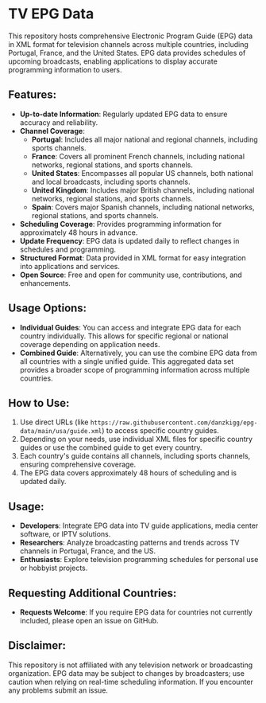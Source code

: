 # TV EPG Data

This repository hosts comprehensive Electronic Program Guide (EPG) data in XML format for television channels across multiple countries, including Portugal, France, and the United States. EPG data provides schedules of upcoming broadcasts, enabling applications to display accurate programming information to users.

## Features:
- **Up-to-date Information**: Regularly updated EPG data to ensure accuracy and reliability.
- **Channel Coverage**:
  - **Portugal**: Includes all major national and regional channels, including sports channels.
  - **France**: Covers all prominent French channels, including national networks, regional stations, and sports channels.
  - **United States**: Encompasses all popular US channels, both national and local broadcasts, including sports channels.
  - **United Kingdom**: Includes major British channels, including national networks, regional stations, and sports channels.
  - **Spain**: Covers major Spanish channels, including national networks, regional stations, and sports channels.
- **Scheduling Coverage**: Provides programming information for approximately 48 hours in advance.
- **Update Frequency**: EPG data is updated daily to reflect changes in schedules and programming.
- **Structured Format**: Data provided in XML format for easy integration into applications and services.
- **Open Source**: Free and open for community use, contributions, and enhancements.

## Usage Options:
- **Individual Guides**: You can access and integrate EPG data for each country individually. This allows for specific regional or national coverage depending on application needs.
- **Combined Guide**: Alternatively, you can use the combine EPG data from all countries with a single unified guide. This aggregated data set provides a broader scope of programming information across multiple countries.

## How to Use:
1. Use direct URLs (like `https://raw.githubusercontent.com/danzkigg/epg-data/main/usa/guide.xml`) to access specific country guides.
2. Depending on your needs, use individual XML files for specific country guides or use the combined guide to get every country.
3. Each country's guide contains all channels, including sports channels, ensuring comprehensive coverage.
4. The EPG data covers approximately 48 hours of scheduling and is updated daily.

## Usage:
- **Developers**: Integrate EPG data into TV guide applications, media center software, or IPTV solutions.
- **Researchers**: Analyze broadcasting patterns and trends across TV channels in Portugal, France, and the US.
- **Enthusiasts**: Explore television programming schedules for personal use or hobbyist projects.

## Requesting Additional Countries:
- **Requests Welcome**: If you require EPG data for countries not currently included, please open an issue on GitHub.

## Disclaimer:
This repository is not affiliated with any television network or broadcasting organization. EPG data may be subject to changes by broadcasters; use caution when relying on real-time scheduling information. If you encounter any problems submit an issue.





